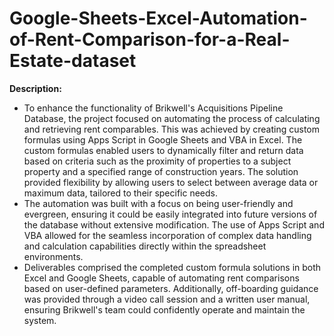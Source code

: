 # Google-Sheets-Excel-Automation-of-Rent-Comparison-for-a-Real-Estate-dataset

**Description:**

- To enhance the functionality of Brikwell's Acquisitions Pipeline Database, the project focused on automating the process of calculating and retrieving rent comparables. This was achieved by creating custom formulas using Apps Script in Google Sheets and VBA in Excel. The custom formulas enabled users to dynamically filter and return data based on criteria such as the proximity of properties to a subject property and a specified range of construction years. The solution provided flexibility by allowing users to select between average data or maximum data, tailored to their specific needs.
- The automation was built with a focus on being user-friendly and evergreen, ensuring it could be easily integrated into future versions of the database without extensive modification. The use of Apps Script and VBA allowed for the seamless incorporation of complex data handling and calculation capabilities directly within the spreadsheet environments.
- Deliverables comprised the completed custom formula solutions in both Excel and Google Sheets, capable of automating rent comparisons based on user-defined parameters. Additionally, off-boarding guidance was provided through a video call session and a written user manual, ensuring Brikwell's team could confidently operate and maintain the system. 
